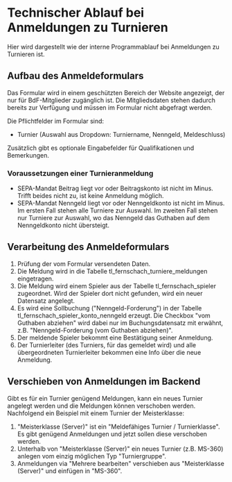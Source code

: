 # Technischer Ablauf bei Anmeldungen zu Turnieren

Hier wird dargestellt wie der interne Programmablauf bei Anmeldungen zu Turnieren ist.

## Aufbau des Anmeldeformulars

Das Formular wird in einem geschützten Bereich der Website angezeigt, der nur für BdF-Mitglieder zugänglich ist. Die Mitgliedsdaten stehen dadurch bereits zur Verfügung und müssen im Formular nicht abgefragt werden.

Die Pflichtfelder im Formular sind:

* Turnier (Auswahl aus Dropdown: Turniername, Nenngeld, Meldeschluss)

Zusätzlich gibt es optionale Eingabefelder für Qualifikationen und Bemerkungen.

### Voraussetzungen einer Turnieranmeldung

* SEPA-Mandat Beitrag liegt vor oder Beitragskonto ist nicht im Minus. Trifft beides nicht zu, ist keine Anmeldung möglich.
* SEPA-Mandat Nenngeld liegt vor oder Nenngeldkonto ist nicht im Minus. Im ersten Fall stehen alle Turniere zur Auswahl. Im zweiten Fall stehen nur Turniere zur Auswahl, wo das Nenngeld das Guthaben auf dem Nenngeldkonto nicht übersteigt.
 
## Verarbeitung des Anmeldeformulars

 1. Prüfung der vom Formular versendeten Daten.
 2. Die Meldung wird in die Tabelle tl_fernschach_turniere_meldungen eingetragen. 
 3. Die Meldung wird einem Spieler aus der Tabelle tl_fernschach_spieler zugeordnet. Wird der Spieler dort nicht gefunden, wird ein neuer Datensatz angelegt.
 4. Es wird eine Sollbuchung ("Nenngeld-Forderung") in der Tabelle tl_fernschach_spieler_konto_nenngeld erzeugt. Die Checkbox "vom Guthaben abziehen" wird dabei nur im Buchungsdatensatz mit erwähnt, z.B. "Nenngeld-Forderung (vom Guthaben abziehen)".
 5. Der meldende Spieler bekommt eine Bestätigung seiner Anmeldung.
 6. Der Turnierleiter (des Turniers, für das gemeldet wird) und alle übergeordneten Turnierleiter bekommen eine Info über die neue Anmeldung.

## Verschieben von Anmeldungen im Backend

Gibt es für ein Turnier genügend Meldungen, kann ein neues Turnier angelegt werden und die Meldungen können verschoben werden. Nachfolgend ein Beispiel mit einem Turnier der Meisterklasse:

 1. "Meisterklasse (Server)" ist ein "Meldefähiges Turnier / Turnierklasse". Es gibt genügend Anmeldungen und jetzt sollen diese verschoben werden.
 2. Unterhalb von "Meisterklasse (Server)" ein neues Turnier (z.B. MS-360) anlegen vom einzig möglichen Typ "Turniergruppe".
 3. Anmeldungen via "Mehrere bearbeiten" verschieben aus "Meisterklasse (Server)" und einfügen in "MS-360".
 